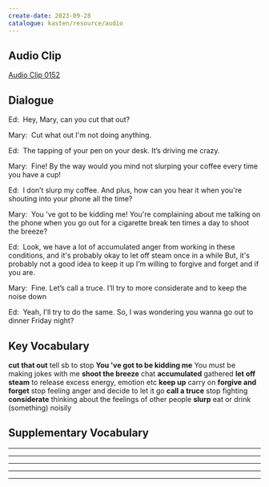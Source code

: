 ```yaml
---
create-date: 2023-09-28
catalogue: kasten/resource/audio
---
```


## Audio Clip
[Audio Clip 0152](https://archive.org/download/englishpod_all/englishpod_0152dg.mp3)

## Dialogue
Ed:  Hey, Mary, can you cut that out? 

Mary:  Cut what out I'm not doing anything. 

Ed:  The tapping of your pen on your desk. It’s driving me crazy. 

Mary:  Fine! By the way would you mind not slurping your coffee every time you have a cup! 

Ed:  I don’t slurp my coffee. And plus, how can you hear it when you're shouting into your phone all the time? 

Mary:  You 've got to be kidding me! You're complaining about me talking on the phone when you go out for a cigarette break ten times a day to shoot the breeze? 

Ed:  Look, we have a lot of accumulated anger from working in these conditions, and it's probably okay to let off steam once in a while But, it's probably not a good idea to keep it up I’m willing to forgive and forget and if you are. 

Mary:  Fine. Let’s call a truce. I’ll try to more considerate and to keep the noise down 

Ed:  Yeah, I'll try to do the same. So, I was wondering you wanna go out to dinner Friday night? 

## Key Vocabulary
**cut that out**                      tell sb to stop
**You 've got to be kidding me**      You must be making jokes with me
**shoot the breeze**                  chat
**accumulated**                       gathered
**let off steam**                     to release excess energy, emotion etc
**keep  up**                          carry on
**forgive and forget**                stop feeling anger and decide to let it go
**call a truce**                      stop fighting
**considerate**                       thinking about the feelings of other people
**slurp**                             eat or drink (something) noisily

## Supplementary Vocabulary
****      
****      
****      
****      
****      
